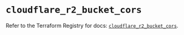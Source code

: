 # `cloudflare_r2_bucket_cors`

Refer to the Terraform Registry for docs: [`cloudflare_r2_bucket_cors`](https://registry.terraform.io/providers/cloudflare/cloudflare/5.11.0/docs/resources/r2_bucket_cors).
